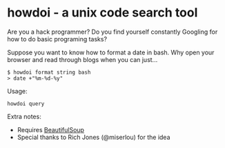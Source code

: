 howdoi - a unix code search tool
========================

Are you a hack programmer? Do you find yourself constantly Googling for how to do basic programing tasks?

Suppose you want to know how to format a date in bash. Why open your browser and read through blogs when you can just...

    $ howdoi format string bash
    > date +"%m-%d-%y"

Usage:

`howdoi query`

Extra notes:

*   Requires [BeautifulSoup](http://www.crummy.com/software/BeautifulSoup/)
*   Special thanks to Rich Jones (@miserlou) for the idea
